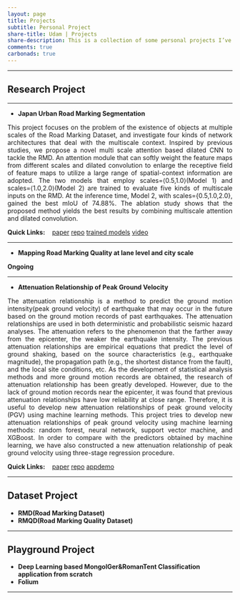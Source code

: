 ```yaml
---
layout: page
title: Projects
subtitle: Personal Project
share-title: Udam | Projects
share-description: This is a collection of some personal projects I’ve worked on.
comments: true
carbonads: true
---
```


---
## Research Project
---

- **Japan Urban Road Marking Segmentation**

<p align = "justify">
This project focuses on the problem of the existence of objects at multiple scales of the Road Marking Dataset, and investigate four kinds of network architectures that deal with the multiscale context. Inspired by previous studies, we propose a novel multi scale attention based dilated CNN to tackle the RMD. An attention module that can softly weight the feature maps from different scales and dilated convolution to enlarge the receptive field of feature maps to utilize a large range of spatial-context information are adopted. The two models that employ scales=⟨0.5,1.0⟩(Model 1) and scales=⟨1.0,2.0⟩(Model 2) are trained to evaluate five kinds of multiscale inputs on the RMD. At the inference time, Model 2, with scales={0.5,1.0,2.0}, gained the best mIoU of 74.88%. The ablation study shows that the proposed method yields the best results by combining multiscale attention and dilated convolution. 
</p>

<div style="text-align:left">
<strong>Quick Links:</strong> &nbsp;&nbsp; 
<a href="https://www.mdpi.com/2072-4292/14/18/4508/htm" role="button" class="btn btn-primary">paper</a> 
<a href="https://github.com/chiba1sonny/Semantic-Segmentation-for-RMD" class="btn btn-primary">repo</a>
<a href="https://www.youtube.com/watch?v=9xcYjRMyXr4" class="btn btn-primary">trained models</a> 
<a href="https://www.youtube.com/watch?v=9xcYjRMyXr4" class="btn btn-primary">video</a> 
</div>

---
- **Mapping Road Marking Quality at lane level and city scale**

**Ongoing**

---
- **Attenuation Relationship of Peak Ground Velocity**

<p align = "justify">
The attenuation relationship is a method to predict the ground motion intensity(peak ground velocity) of earthquake that may occur in the future based on the ground motion records of past earthquakes. The attenuation relationships are used in both deterministic and probabilistic seismic hazard analyses. The attenuation refers to the phenomenon that the farther away from the epicenter, the weaker the earthquake intensity. The previous attenuation relationships are empirical equations that predict the level of ground shaking, based on the source characteristics (e.g., earthquake magnitude), the propagation path (e.g., the shortest distance from the fault), and the local site conditions, etc. As the development of statistical analysis methods and more ground motion records are obtained, the research of attenuation relationship has been greatly developed. However, due to the lack of ground motion records near the epicenter, it was found that previous attenuation relationships have low reliability at close range. Therefore, it is useful to develop new attenuation relationships of peak ground velocity (PGV) using machine learning methods. This project tries to develop new attenuation relationships of peak ground velocity using machine learning methods: random forest, neural network, support vector machine, and XGBoost. In order to compare with the predictors obtained by machine learning, we have also constructed a new attenuation relationship of peak ground velocity using three-stage regression procedure.
</p>

<div style="text-align:left">
<strong>Quick Links:</strong> &nbsp;&nbsp; 
<a href="https://arxiv.org/abs/2111.00220" role="button" class="btn btn-primary">paper</a> 
<a href="https://github.com/chiba1sonny/Pgv-attenuation-" class="btn btn-primary">repo</a>
<a href="https://github.com/chiba1sonny/PGV-Prediction-Streamlit-demo" class="btn btn-primary">appdemo</a>
</div>

---

## Dataset Project
- **RMD(Road Marking Dataset)**
- **RMQD(Road Marking Quality Dataset)**

---

## Playground Project
- **Deep Learning based MongolGer&RomanTent Classification application from scratch**
- **Folium**

---

